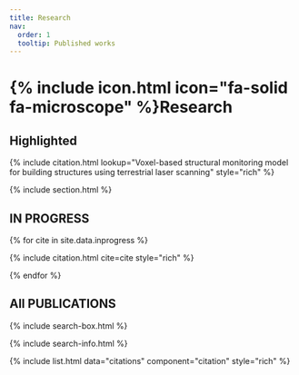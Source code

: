 ```yaml
---
title: Research
nav:
  order: 1
  tooltip: Published works
---
```


# {% include icon.html icon="fa-solid fa-microscope" %}Research

<!-- {% include section.html %} -->

## Highlighted

{% include citation.html lookup="Voxel-based structural monitoring model for building structures using terrestrial laser scanning" style="rich" %}

{% include section.html %}

## IN PROGRESS
{% for cite in site.data.inprogress %}

{% include citation.html cite=cite style="rich" %}

{% endfor %}

## All PUBLICATIONS

{% include search-box.html %}

{% include search-info.html %}

{% include list.html data="citations" component="citation" style="rich" %}
